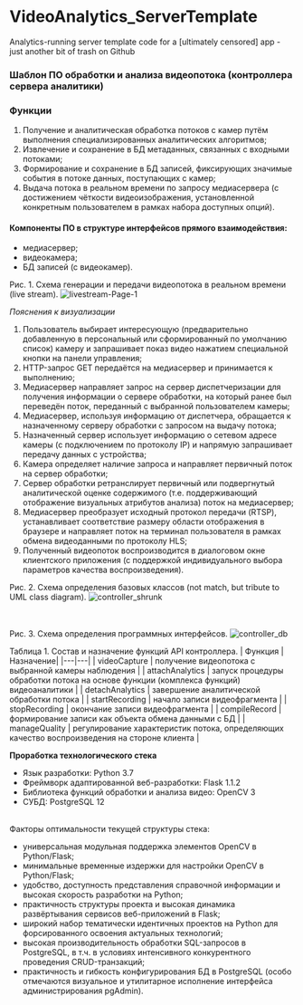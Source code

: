 # VideoAnalytics_ServerTemplate
Analytics-running server template code for a [ultimately censored] app - just another bit of trash on Github      

### Шаблон ПО обработки и анализа видеопотока (контроллера сервера аналитики) 
### Функции
1.	Получение и аналитическая обработка потоков с камер путём выполнения специализированных аналитических алгоритмов;
2.	Извлечение и сохранение в БД метаданных, связанных с входными потоками; 
3.	Формирование и сохранение в БД записей, фиксирующих значимые события в потоке данных, поступающих с камер;
4.	Выдача потока в реальном времени по запросу медиасервера (с достижением  чёткости видеоизображения, установленной конкретным пользователем в рамках набора доступных опций).

#### Компоненты ПО в структуре интерфейсов прямого взаимодействия:
- медиасервер;
- видеокамера;
- БД записей (с видеокамер).

Рис. 1. Схема генерации и передачи видеопотока в реальном времени (live stream).
![livestream-Page-1](https://user-images.githubusercontent.com/55311053/80383614-19f93d00-88a4-11ea-9b00-16620c020dd8.jpg)

<em>Пояснения к визуализации</em>
1.	Пользователь выбирает интересующую (предварительно добавленную в персональный или сформированный по умолчанию список) камеру и запрашивает показ видео нажатием специальной кнопки на панели управления;
2.	HTTP-запрос GET передаётся на медиасервер и принимается к выполнению;
3.	Медиасервер направляет запрос на сервер диспетчеризации для получения информации о сервере обработки, на который ранее был переведён поток, переданный с выбранной пользователем камеры;
4.	Медиасервер, используя информацию от диспетчера, обращается к назначенному серверу обработки с запросом на выдачу потока;
5.	Назначенный сервер использует информацию о сетевом адресе камеры (с подключением по протоколу IP) и напрямую запрашивает передачу данных с устройства;
6.	Камера определяет наличие запроса и направляет первичный поток на сервер обработки;
7.	Сервер обработки ретранслирует первичный или подвергнутый аналитической оценке содержимого (т.е. поддерживающий отображение визуальных атрибутов анализа) поток на медиасервер; 
8.	Медиасервер преобразует исходный протокол передачи (RTSP), устанавливает соответствие размеру области отображения в браузере и направляет поток на терминал пользователя в рамках обмена видеоданными по протоколу HLS;
9.	Полученный видеопоток воспроизводится в диалоговом окне клиентского приложения (с поддержкой индивидуального выбора параметров качества воспроизведения).  

Рис. 2. Схема определения базовых классов (not match, but tribute to UML class diagram).
![controller_shrunk](https://user-images.githubusercontent.com/55311053/80387711-3c418980-88a9-11ea-9a27-a9d2d66c4345.jpg)
<br/><br/><br/>

Рис. 3. Схема определения программных интерфейсов.
![controller_db](https://user-images.githubusercontent.com/55311053/80387445-f1277680-88a8-11ea-8e96-ada1f01def62.jpg)

Таблица 1. Состав и назначение функций API контроллера.
| Функция | Назначение|
|---|---|
| videoCapture | получение видеопотока с выбранной камеры наблюдения |
| attachAnalytics | запуск процедуры обработки потока на основе функции (комплекса функций) видеоаналитики |
| detachAnalytics | завершение аналитической обработки потока |
| startRecording | начало записи видеофрагмента |
| stopRecording | окончание записи видеофрагмента |
| compileRecord | формирование записи как объекта обмена данными с БД |
| manageQuality | регулирование характеристик потока, определяющих качество воспроизведения на стороне клиента  |
<p></p>
<strong>Проработка технологического стека</strong> 
<ul>
  <li>Язык разработки: Python 3.7</li>
  <li>Фреймворк адаптированной веб-разработки: Flask 1.1.2</li>
  <li>Библиотека функций обработки и анализа видео: OpenCV 3</li>
  <li>СУБД: PostgreSQL 12</li>
</ul>  
<br/>
Факторы оптимальности текущей структуры стека:<br/>
<ul>
  <li>универсальная модульная поддержка элементов OpenCV в Python/Flask;</li>
  <li>минимальные временные издержки для настройки OpenCV в Python/Flask;</li> 
  <li>удобство, доступность представления справочной информации и высокая скорость разработки на Python;</li> 
  <li>практичность структуры проекта и высокая динамика развёртывания сервисов веб-приложений в Flask;</li>
  <li>широкий набор тематически идентичных проектов на Python для форсированного освоения актуальных технологий;</li>
  <li>высокая производительность обработки SQL-запросов в PostgreSQL, в т.ч. в условиях интенсивного конкурентного проведения CRUD-транзакций;</li> 
  <li>практичность и гибкость конфигурирования БД в PostgreSQL (особо отмечаются визуальное и утилитарное исполнение интерфейса администрирования pgAdmin).</li>
</ul>  
